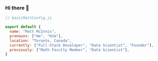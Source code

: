 ### Hi there 👋

<!--
**MattyMc/MattyMc** is a ✨ _special_ ✨ repository because its `README.md` (this file) appears on your GitHub profile.

Here are some ideas to get you started:

- 🔭 I’m currently working on ...
- 🌱 I’m currently learning ...
- 👯 I’m looking to collaborate on ...
- 🤔 I’m looking for help with ...
- 💬 Ask me about ...
- 📫 How to reach me: ...
- 😄 Pronouns: ...
- ⚡ Fun fact: ...
-->

```javascript
// basicMattConfig.js

export default { 
  name: "Matt McInnis",
  pronouns: ["He", "Him"],
  location: "Toronto, Canada",
  currently: ["Full-Stack Developer", "Data Scientist", "Founder"],
  previously: ["Math Faculty Member", "Data Scientist"],
}
```
